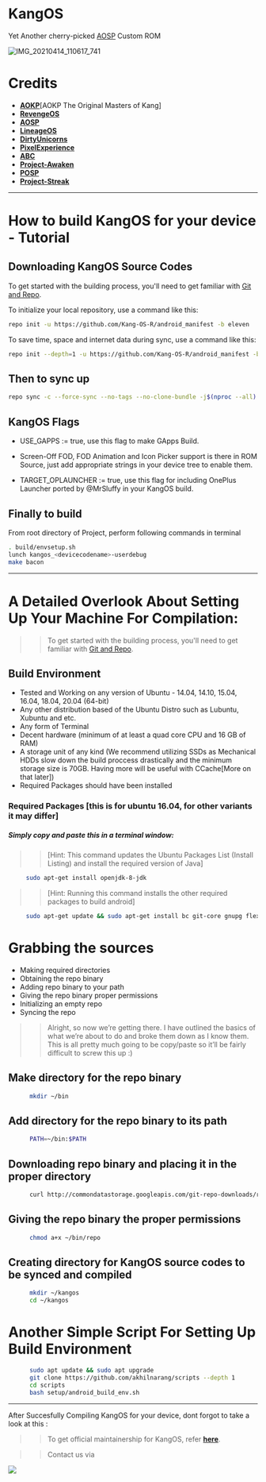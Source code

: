 # KangOS

<centre> Yet Another cherry-picked [AOSP](https://source.android.com/) Custom ROM <centre/>


![IMG_20210414_110617_741](https://user-images.githubusercontent.com/66476963/114659794-d9dbd600-9d11-11eb-90c9-c17fea4c399b.jpg)

Credits
=======

 * [**AOKP**](https://github.com/AOKP)[AOKP The Original Masters of Kang]
 * [**RevengeOS**](https://github.com/RevengeOS)
 * [**AOSP**](https://android.googlesource.com)
 * [**LineageOS**](https://github.com/LineageOS)
 * [**DirtyUnicorns**](https://github.com/dirtyunicorns)
 * [**PixelExperience**](https://github.com/PixelExperience)
 * [**ABC**](https://github.com/ezio84?tab=repositories)
 * [**Project-Awaken**](https://github.com/Project-Awaken)
 * [**POSP**](https://github.com/PotatoProject)
 * [**Project-Streak**](https://github.com/ProjectStreak)

-----------------------------------------------------------------------------

How to build KangOS for your device - Tutorial
==============================================

Downloading KangOS Source Codes
-------------------------------

To get started with the building process, you'll need to get familiar with [Git and Repo](http://source.android.com/source/using-repo.html).

To initialize your local repository, use a command like this:

```bash
repo init -u https://github.com/Kang-OS-R/android_manifest -b eleven
```
To save time, space and internet data during sync, use a command like this:

```bash
repo init --depth=1 -u https://github.com/Kang-OS-R/android_manifest -b eleven
```

Then to sync up
---------------

```bash
repo sync -c --force-sync --no-tags --no-clone-bundle -j$(nproc --all) --optimized-fetch --prune
```

KangOS Flags
------------

- USE_GAPPS := true, use this flag to make GApps Build.

- Screen-Off FOD, FOD Animation and Icon Picker support is there in ROM Source, just add appropriate strings in your device tree to enable them.

- TARGET_OPLAUNCHER := true, use this flag for including OnePlus Launcher ported by @MrSluffy in your KangOS build.

Finally to build
----------------

From root directory of Project, perform following commands in terminal


```bash
. build/envsetup.sh
lunch kangos_<devicecodename>-userdebug
make bacon
```
-----------------------------------------------------------------------------

A Detailed Overlook About Setting Up Your Machine For Compilation:
==================================================================

>> To get started with the building process, you'll need to get familiar with [Git and Repo](http://source.android.com/source/using-repo.html).

Build Environment
-----------------

- Tested and Working on any version of Ubuntu - 14.04, 14.10, 15.04, 16.04, 18.04, 20.04 (64-bit)
- Any other distribution based of the Ubuntu Distro such as Lubuntu, Xubuntu and etc.
- Any form of Terminal
- Decent hardware (minimum of at least a quad core CPU and 16 GB of RAM)
- A storage unit of any kind (We recommend utilizing SSDs as Mechanical HDDs slow down the build proccess drastically and the minimum storage size is 70GB. Having more will be useful with CCache[More on that later])
- Required Packages should have been installed

### Required Packages [this is for ubuntu 16.04, for other variants it may differ]
##### Simply copy and paste this in a terminal window:
>> [Hint: This command updates the Ubuntu Packages List (Install Listing) and install the required version of Java]

```bash
     sudo apt-get install openjdk-8-jdk
```
>> [Hint: Running this command installs the other required packages to build android]

```bash
     sudo apt-get update && sudo apt-get install bc git-core gnupg flex bison gperf libsdl1.2-dev libesd0-dev libwxgtk3.0-dev squashfs-tools build-essential zip curl libncurses5-dev zlib1g-dev openjdk-8-jre openjdk-8-jdk pngcrush schedtool libxml2 libxml2-utils xsltproc lzop libc6-dev schedtool g++-multilib lib32z1-dev lib32ncurses5-dev lib32readline6-dev gcc-multilib maven tmux screen w3m ncftp adb fastboot repo python default-jdk
```

Grabbing the sources
====================

- Making required directories
- Obtaining the repo binary
- Adding repo binary to your path
- Giving the repo binary proper permissions
- Initializing an empty repo
- Syncing the repo

>> Alright, so now we’re getting there. I have outlined the basics of what we’re about to do and broke them down as I know them. This is all pretty much going to be copy/paste so it’ll be fairly difficult to screw this up :)

Make directory for the repo binary
----------------------------------

```bash
      mkdir ~/bin
```

Add directory for the repo binary to its path
---------------------------------------------

```bash
      PATH=~/bin:$PATH
```

Downloading repo binary and placing it in the proper directory
--------------------------------------------------------------

```bash
      curl http://commondatastorage.googleapis.com/git-repo-downloads/repo > ~/bin/repo
```

Giving the repo binary the proper permissions
---------------------------------------------

```bash
      chmod a+x ~/bin/repo
```

Creating directory for KangOS source codes to be synced and compiled
--------------------------------------------------------------------

```bash
      mkdir ~/kangos
      cd ~/kangos
```

Another Simple Script For Setting Up Build Environment
======================================================

```bash
      sudo apt update && sudo apt upgrade
      git clone https://github.com/akhilnarang/scripts --depth 1
      cd scripts
      bash setup/android_build_env.sh
```

-----------------------------------------------------------------------------------------------

After Succesfully Compiling KangOS for your device, dont forgot to take a look at this : 

>> To get official maintainership for KangOS, refer [**here**](https://telegra.ph/Apply-for-KANG-OS-Official-04-27).

>> Contact us via   <a href="https://t.me/kangos">
<img src="https://img.shields.io/badge/Telegram-Chat-blue?style=for-the-badge">


